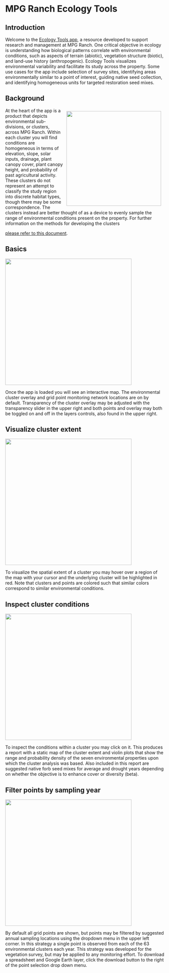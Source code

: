 MPG Ranch Ecology Tools
================

## Introduction

Welcome to the [Ecology Tools app](mpgranch.shinyapps.io/ecology_tools),
a resource developed to support research and management at MPG Ranch.
One critical objective in ecology is understanding how biological
patterns correlate with environmental conditions, such as aspects of
terrain (abiotic), vegetation structure (biotic), and land-use history
(anthropogenic). Ecology Tools visualizes environmental variability and
facilitate its study across the property. Some use cases for the app
include selection of survey sites, identifying areas environmentally
similar to a point of interest, guiding native seed collection, and
identifying homogeneous units for targeted restoration seed mixes.

## Background

<img src="https://lh3.googleusercontent.com/ecppwj25ZREUdS0ZmFUkZG4xNdoC5Vz-3oYmjwtFKb7NyFCADvBN2nq_iDTE63OEPvVfCwUvLDoFHNdQJ38h1mOakXssvLPx1bbvNIfYz0L4ykryJHfBhrFY89ayXZPFvqr_sn6k" height="300px" style="float:right; padding:10px" />
At the heart of the app is a product that depicts environmental
sub-divisions, or clusters, across MPG Ranch. Within each cluster you
will find conditions are homogeneous in terms of elevation, slope, solar
inputs, drainage, plant canopy cover, plant canopy height, and
probability of past agricultural activity. These clusters do not
represent an attempt to classify the study region into discrete habitat
types, though there may be some correspondence. The clusters instead are
better thought of as a device to evenly sample the range of
environmental conditions present on the property. For further
information on the methods for developing the clusters

[please refer to this
document](https://docs.google.com/document/d/e/2PACX-1vTcnPVBAkI0Pbwa0gc0LmNPKL_91BtwnLOWDMSwurHrc_D9l45IKcbwOtw3Uhu_iA4zTXU6F5Xs1Zph/pub).

## Basics

<img src="https://lh6.googleusercontent.com/u9MFlodTUPUad1k9QrLgnT3XGsG0_87nRpxbRjZOSqdCjaWz00_Azd0zLH9xikPb_24HsI7KEkfRUXlhzFNGv2r83HwD5U5jjvhJspfbsxifFPimoHyDEsWdG5a6XSVC1mnoCas7" height="400px" />

Once the app is loaded you will see an interactive map. The
environmental cluster overlay and grid point monitoring network
locations are on by default. Transparency of the cluster overlay may be
adjusted with the transparency slider in the upper right and both points
and overlay may both be toggled on and off in the layers controls, also
found in the upper right.

## Visualize cluster extent

<img src="https://lh5.googleusercontent.com/4AKIB8wN7RqmCMaYjdcfLh-lohiQsMY-m1byj-omUO7jZYgmxCioALcTVKLXnMfmNGiAZtzYoDi9Clx1fNF84XXh2-ptZehjeE2kBeV_d4Sn9wCzAyIO629u4mnntrbkMO10n8nR" height="400px" />

To visualize the spatial extent of a cluster you may hover over a region
of the map with your cursor and the underlying cluster will be
highlighted in red. Note that clusters and points are colored such that
similar colors correspond to similar environmental conditions.

## Inspect cluster conditions

<img src="https://lh3.googleusercontent.com/S7EErhdmQT_cZxVPthcBGwksvNexmxev13mFyR5gHSmvM6-CkC4tXVJz-jVtaROXtKbbVAW5soyJL29ZzkBKa5lvrdPuO6wekdCETLIkG8mxtwaIqGfa6f28MIHIbVm-Xvr3ByL7" height="400px" />

To inspect the conditions within a cluster you may click on it. This
produces a report with a static map of the cluster extent and violin
plots that show the range and probability density of the seven
environmental properties upon which the cluster analysis was based. Also
included in this report are suggested native forb seed mixes for average
and drought years depending on whether the objective is to enhance cover
or diversity (beta).

## Filter points by sampling year

<img src="https://lh6.googleusercontent.com/vmINM_hp988IJsOjr83Rc0AscPhSTmzpo6xHGg2jnVFr4VpPzu26h4RDxmxiZ2gjdtRbJ90hDo0sul-sIcpClEsHsnAisQi8gQtr1xu4Ke94uorof8bA_z8FXtq3MovX6409eUw3" height="400px" />

By default all grid points are shown, but points may be filtered by
suggested annual sampling locations using the dropdown menu in the upper
left corner. In this strategy a single point is observed from each of
the 63 environmental clusters each year. This strategy was developed for
the vegetation survey, but may be applied to any monitoring effort. To
download a spreadsheet and Google Earth layer, click the download button
to the right of the point selection drop down menu.
